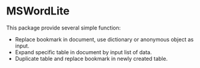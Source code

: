 # MSWordLite

This package provide several simple function:
- Replace bookmark in document, use dictionary or anonymous object as input.
- Expand specific table in document by input list of data.
- Duplicate table and replace bookmark in newly created table.
